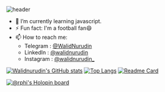 <!--
**Walidnurudin/Walidnurudin** is a ✨ _special_ ✨ repository because its `README.md` (this file) appears on your GitHub profile.

Here are some ideas to get you started:

- 🔭 I’m currently working on ...
- 🌱 I’m currently learning ...
- 👯 I’m looking to collaborate on ...
- 🤔 I’m looking for help with ...
- 💬 Ask me about ...
- 📫 How to reach me: ...
- 😄 Pronouns: ...
- ⚡ Fun fact: ...
-->

![header](https://capsule-render.vercel.app/api?type=transparent&color=auto&height=300&section=header&text=Hi,%20I'm%20Walid%20nurudin%20👋&fontSize=50&fontColor=00000)


- 🌱 I’m currently learning javascript.
- ⚡ Fun fact: I'm a football fan😄
- 📫 How to reach me:
  - Telegram : [@WalidNurudin](https://t.me/WalidNurudin)
  - LinkedIn : [@walidnurudin](https://www.linkedin.com/in/walidnurudin/)
  - Instagram : [@walidnurudin_](https://www.instagram.com/walidnurudin_/)

[![Walidnurudin's GitHub stats](https://github-readme-stats.vercel.app/api?username=walidnurudin&show_icons=true&theme=vue-dark)](https://github.com/anuraghazra/github-readme-stats)
[![Top Langs](https://github-readme-stats.vercel.app/api/top-langs/?username=walidnurudin&theme=vue-dark)](https://github.com/anuraghazra/github-readme-stats)
[![Readme Card](https://github-readme-stats.vercel.app/api/pin/?username=walidnurudin&repo=portfolio&theme=vue-dark)](https://github.com/anuraghazra/github-readme-stats)

[![@rphi's Holopin board](https://holopin.io/api/user/board?user=Walidnurudin)](https://holopin.io/@walidnurudin)
